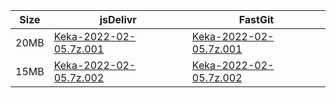 |    Size   |     jsDelivr  | FastGit |
|  ---  |  ---  |  ---  |
| 20MB | [Keka-2022-02-05.7z.001](https://cdn.jsdelivr.net/gh/appleians/Keka@main/Keka-2022-02-05.7z.001) | [Keka-2022-02-05.7z.001](https://raw.fastgit.org/appleians/Keka/main/Keka-2022-02-05.7z.001) |
| 15MB | [Keka-2022-02-05.7z.002](https://cdn.jsdelivr.net/gh/appleians/Keka@main/Keka-2022-02-05.7z.002) | [Keka-2022-02-05.7z.002](https://raw.fastgit.org/appleians/Keka/main/Keka-2022-02-05.7z.002) |
